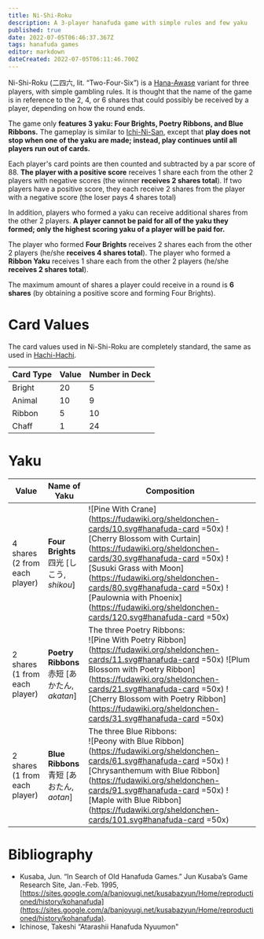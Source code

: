 ```yaml
---
title: Ni-Shi-Roku
description: A 3-player hanafuda game with simple rules and few yaku
published: true
date: 2022-07-05T06:46:37.367Z
tags: hanafuda games
editor: markdown
dateCreated: 2022-07-05T06:11:46.700Z
---
```


Ni-Shi-Roku (二四六, lit. “Two-Four-Six”) is a [Hana-Awase](https://fudawiki.org/en/hanafuda/games/hana-awase) variant for three players, with simple gambling rules. It is thought that the name of the game is in reference to the 2, 4, or 6 shares that could possibly be received by a player, depending on how the round ends.

The game only **features 3 yaku: Four Brights, Poetry Ribbons, and Blue Ribbons.** The gameplay is similar to [Ichi-Ni-San](https://fudawiki.org/en/hanafuda/games/ichi-ni-san), except that **play does not stop when one of the yaku are made; instead, play continues until all players run out of cards.** 

Each player's card points are then counted and subtracted by a par score of 88. **The player with a positive score** receives 1 share each from the other 2 players with negative scores (the winner **receives 2 shares total**). If two players have a positive score, they each receive 2 shares from the player with a negative score (the loser pays 4 shares total)

In addition, players who formed a yaku can receive additional shares from the other 2 players. **A player cannot be paid for all of the yaku they formed; only the highest scoring yaku of a player will be paid for.**

The player who formed **Four Brights** receives 2 shares each from the other 2 players (he/she **receives 4 shares total**). The player who formed a **Ribbon Yaku** receives 1 share each from the other 2 players (he/she **receives 2 shares total**).

The maximum amount of shares a player could receive in a round is **6 shares** (by obtaining a positive score and forming Four Brights).

# Card Values

The card values used in Ni-Shi-Roku are completely standard, the same as used in [Hachi-Hachi](https://fudawiki.org/en/hanafuda/games/hachi-hachi). 

| Card Type | Value | Number in Deck |
| --- | --- | --- |
| Bright | 20  | 5   |
| Animal | 10  | 9   |
| Ribbon | 5   | 10  |
| Chaff  | 1   | 24  |

# Yaku

| Value | Name of Yaku | Composition |
| --- | --- | --- |
| 4 shares (2 from each player) | **Four Brights**  <br>四光 \[しこう, *shikou*\] | ![Pine With Crane](https://fudawiki.org/sheldonchen-cards/10.svg#hanafuda-card =50x) ![Cherry Blossom with Curtain](https://fudawiki.org/sheldonchen-cards/30.svg#hanafuda-card =50x) ![Susuki Grass with Moon](https://fudawiki.org/sheldonchen-cards/80.svg#hanafuda-card =50x) ![Paulownia with Phoenix](https://fudawiki.org/sheldonchen-cards/120.svg#hanafuda-card =50x) |
| 2 shares (1 from each player) | **Poetry Ribbons**  <br>赤短 \[あかたん, *akatan*\] | The three Poetry Ribbons: <br>![Pine With Poetry Ribbon](https://fudawiki.org/sheldonchen-cards/11.svg#hanafuda-card =50x) ![Plum Blossom with Poetry Ribbon](https://fudawiki.org/sheldonchen-cards/21.svg#hanafuda-card =50x) ![Cherry Blossom with Poetry Ribbon](https://fudawiki.org/sheldonchen-cards/31.svg#hanafuda-card =50x) |
| 2 shares (1 from each player) | **Blue Ribbons**  <br>青短 \[あおたん, *aotan*\] | The three Blue Ribbons:  <br>![Peony with Blue Ribbon](https://fudawiki.org/sheldonchen-cards/61.svg#hanafuda-card =50x) ![Chrysanthemum with Blue Ribbon](https://fudawiki.org/sheldonchen-cards/91.svg#hanafuda-card =50x) ![Maple with Blue Ribbon](https://fudawiki.org/sheldonchen-cards/101.svg#hanafuda-card =50x) |

# Bibliography

-   Kusaba, Jun. “In Search of Old Hanafuda Games.” Jun Kusaba’s Game Research Site, Jan.-Feb. 1995, [https://sites.google.com/a/banjoyugi.net/kusabazyun/Home/reproductioned/history/kohanafuda](https://sites.google.com/a/banjoyugi.net/kusabazyun/Home/reproductioned/history/kohanafuda).
-   Ichinose, Takeshi “Atarashii Hanafuda Nyuumon"